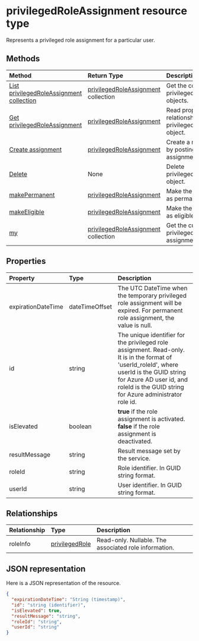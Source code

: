 # privilegedRoleAssignment resource type

Represents a privileged role assignment for a particular user. 


## Methods

| Method		   | Return Type	|Description|
|:---------------|:--------|:----------|
|[List privilegedRoleAssignment collection](../api/privilegedroleassignment_list.md) | [privilegedRoleAssignment](privilegedroleassignment.md) collection|Get the collection of privilegedRoleAssignment objects.|
|[Get privilegedRoleAssignment](../api/privilegedroleassignment_get.md) | [privilegedRoleAssignment](privilegedroleassignment.md) |Read properties and relationships of privilegedRoleAssignment object.|
|[Create assignment](../api/privilegedroleassignment_post_privilegedroleassignments.md) |[privilegedRoleAssignment](privilegedroleassignment.md)| Create a new assignment by posting to the assignments collection.|
|[Delete](../api/privilegedroleassignment_delete.md) | None |Delete privilegedRoleAssignment object. |
|[makePermanent](../api/privilegedroleassignment_makepermanent.md)|[privilegedRoleAssignment](privilegedroleassignment.md)|Make the role assignment as permanent.|
|[makeEligible](../api/privilegedroleassignment_makeeligible.md)|[privilegedRoleAssignment](privilegedroleassignment.md)|Make the role assignment as eligible.|
|[my](../api/privilegedroleassignment_my.md)|[privilegedRoleAssignment](privilegedroleassignment.md) collection|Get the current user's privileged role assignments.|

## Properties
| Property	   | Type	|Description|
|:---------------|:--------|:----------|
|expirationDateTime|dateTimeOffset|The UTC DateTime when the temporary privileged role assignment will be expired. For permanent role assignment, the value is null.|
|id|string| The unique identifier for the privileged role assignment. Read-only. It is in the format of 'userId_roleId', where userId is the GUID string for Azure AD user id, and roleId is the GUID string for Azure administrator role id.|
|isElevated|boolean|**true** if the role assignment is activated. **false** if the role assignment is deactivated.|
|resultMessage|string|Result message set by the service.|
|roleId|string|Role identifier. In GUID string format.|
|userId|string|User identifier. In GUID string format.|

## Relationships
| Relationship | Type	|Description|
|:---------------|:--------|:----------|
|roleInfo|[privilegedRole](privilegedrole.md)| Read-only. Nullable. The associated role information.|

## JSON representation

Here is a JSON representation of the resource.

<!-- {
  "blockType": "resource",
  "optionalProperties": [

  ],
  "@odata.type": "microsoft.graph.privilegedRoleAssignment"
}-->

```json
{
  "expirationDateTime": "String (timestamp)",
  "id": "string (identifier)",
  "isElevated": true,
  "resultMessage": "string",
  "roleId": "string",
  "userId": "string"
}

```

<!-- uuid: 8fcb5dbc-d5aa-4681-8e31-b001d5168d79
2015-10-25 14:57:30 UTC -->
<!-- {
  "type": "#page.annotation",
  "description": "privilegedRoleAssignment resource",
  "keywords": "",
  "section": "documentation",
  "tocPath": ""
}-->

<!-- {
  "type": "#page.annotation",
  "description": "Privileged Role Assignment objects",
  "tocPath": "/beta reference/Privileged Identity Management/Privileged Role Assignment",
  "apiVersion": "beta",
  "section": "documentation",
  "canonicalURL": ""
} -->
